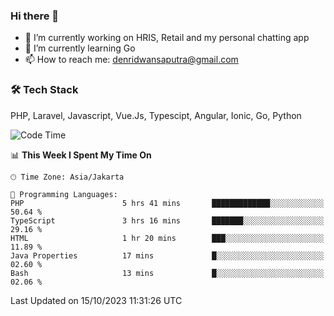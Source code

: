 ### Hi there 👋

- 🔭 I’m currently working on HRIS, Retail and my personal chatting app
- 🌱 I’m currently learning Go
- 📫 How to reach me: denridwansaputra@gmail.com


### 🛠 Tech Stack
PHP, Laravel, Javascript, Vue.Js, Typescipt, Angular, Ionic, Go, Python


<!--START_SECTION:waka-->
![Code Time](http://img.shields.io/badge/Code%20Time-3%2C759%20hrs%2045%20mins-blue)

📊 **This Week I Spent My Time On** 

```text
🕑︎ Time Zone: Asia/Jakarta

💬 Programming Languages: 
PHP                      5 hrs 41 mins       █████████████░░░░░░░░░░░░   50.64 % 
TypeScript               3 hrs 16 mins       ███████░░░░░░░░░░░░░░░░░░   29.16 % 
HTML                     1 hr 20 mins        ███░░░░░░░░░░░░░░░░░░░░░░   11.89 % 
Java Properties          17 mins             █░░░░░░░░░░░░░░░░░░░░░░░░   02.60 % 
Bash                     13 mins             █░░░░░░░░░░░░░░░░░░░░░░░░   02.06 % 
```


 Last Updated on 15/10/2023 11:31:26 UTC
<!--END_SECTION:waka-->
